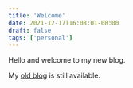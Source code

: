 ```yaml
---
title: 'Welcome'
date: 2021-12-17T16:08:01-08:00
draft: false
tags: ['personal']
---
```

Hello and welcome to my new blog.

My [old blog](https://lairdnelson.wordpress.com/) is still available.


